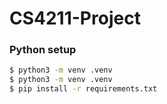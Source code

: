 # CS4211-Project

### Python setup
```bash
$ python3 -m venv .venv
$ python3 -m venv .venv
$ pip install -r requirements.txt
```